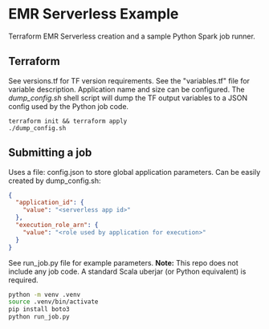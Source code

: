 # EMR Serverless Example
Terraform EMR Serverless creation and a sample Python Spark job runner.

## Terraform
See versions.tf for TF version requirements.
See the "variables.tf" file for variable description. Application name and size can be configured.
The *dump_config.sh* shell script will dump the TF output variables to a JSON config used by the Python
job code.

```
terraform init && terraform apply
./dump_config.sh
```

## Submitting a job

Uses a file: config.json to store global application parameters. Can be easily created by dump_config.sh:
```json
{
  "application_id": {
    "value": "<serverless app id>"
  },
  "execution_role_arn": {
    "value": "<role used by application for execution>"
  }
}
```

See run_job.py file for example parameters.
**Note:** This repo does not include any job code. A standard Scala uberjar (or Python equivalent) is required.

```bash
python -m venv .venv
source .venv/bin/activate
pip install boto3
python run_job.py
```

